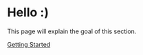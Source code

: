 # Hello :)

This page will explain the goal of this section.

[Getting Started](tutorials/getting-started.md)